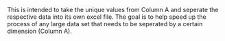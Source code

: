 This is intended to take the unique values from Column A and seperate the respective data into its own excel file. 
The goal is to help speed up the process of any large data set that needs to be seperated by a certain dimension (Column A).
